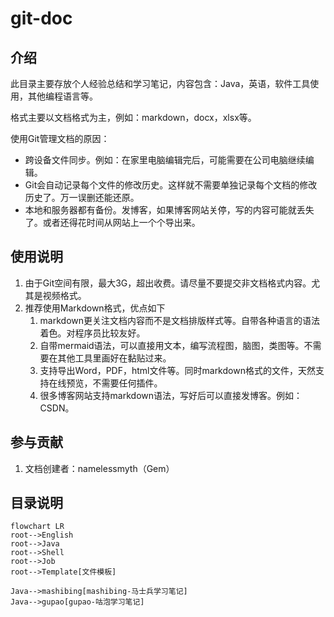 # git-doc

## 介绍
此目录主要存放个人经验总结和学习笔记，内容包含：Java，英语，软件工具使用，其他编程语言等。

格式主要以文档格式为主，例如：markdown，docx，xlsx等。

使用Git管理文档的原因：

- 跨设备文件同步。例如：在家里电脑编辑完后，可能需要在公司电脑继续编辑。
- Git会自动记录每个文件的修改历史。这样就不需要单独记录每个文档的修改历史了。万一误删还能还原。
- 本地和服务器都有备份。发博客，如果博客网站关停，写的内容可能就丢失了。或者还得花时间从网站上一个个导出来。



## 使用说明

1.  由于Git空间有限，最大3G，超出收费。请尽量不要提交非文档格式内容。尤其是视频格式。
2.  推荐使用Markdown格式，优点如下
    1.  markdown更关注文档内容而不是文档排版样式等。自带各种语言的语法着色。对程序员比较友好。
    2.  自带mermaid语法，可以直接用文本，编写流程图，脑图，类图等。不需要在其他工具里画好在黏贴过来。
    3.  支持导出Word，PDF，html文件等。同时markdown格式的文件，天然支持在线预览，不需要任何插件。
    4.  很多博客网站支持markdown语法，写好后可以直接发博客。例如：CSDN。




## 参与贡献

1.  文档创建者：namelessmyth（Gem）



## 目录说明

~~~mermaid
flowchart LR
root-->English
root-->Java
root-->Shell
root-->Job
root-->Template[文件模板]

Java-->mashibing[mashibing-马士兵学习笔记]
Java-->gupao[gupao-咕泡学习笔记]
~~~


